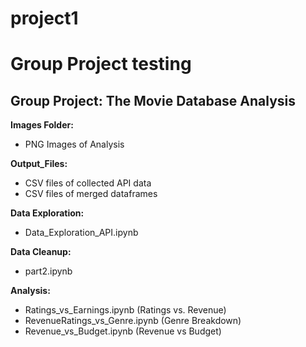 # project1
Group Project
testing
=======
## Group Project: The Movie Database Analysis

**Images Folder:** 
- PNG Images of Analysis

**Output_Files:**
- CSV files of collected API data
- CSV files of merged dataframes

**Data Exploration:**
- Data_Exploration_API.ipynb

**Data Cleanup:**
- part2.ipynb

**Analysis:** 
- Ratings_vs_Earnings.ipynb (Ratings vs. Revenue)
- RevenueRatings_vs_Genre.ipynb (Genre Breakdown)
- Revenue_vs_Budget.ipynb (Revenue vs Budget)

